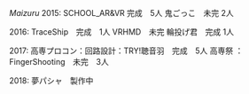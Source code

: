 
*Maizuru*
2015:
SCHOOL_AR&VR 完成　5人
鬼ごっこ　未完 2人

2016:
TraceShip　完成　1人
VRHMD　未完
輪投げ君　完成 1人

2017:
高専プロコン：回路設計：TRY!聴音羽　完成　5人
高専祭     ：FingerShooting　未完　3人

2018:
夢パシャ　製作中

